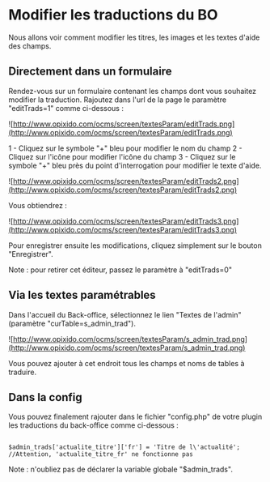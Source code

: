 # Modifier les traductions du BO #

Nous allons voir comment modifier les titres, les images et les textes d'aide des champs.

## Directement dans un formulaire ##

Rendez-vous sur un formulaire contenant les champs dont vous souhaitez modifier la traduction.
Rajoutez dans l'url de la page le paramètre "editTrads=1" comme ci-dessous :

![http://www.opixido.com/ocms/screen/textesParam/editTrads.png](http://www.opixido.com/ocms/screen/textesParam/editTrads.png)

1 - Cliquez sur le symbole "+" bleu pour modifier le nom du champ
2 - Cliquez sur l'icône pour modifier l'icône du champ
3 - Cliquez sur le symbole "+" bleu près du point d'interrogation pour modifier le texte d'aide.

![http://www.opixido.com/ocms/screen/textesParam/editTrads2.png](http://www.opixido.com/ocms/screen/textesParam/editTrads2.png)

Vous obtiendrez :

![http://www.opixido.com/ocms/screen/textesParam/editTrads3.png](http://www.opixido.com/ocms/screen/textesParam/editTrads3.png)

Pour enregistrer ensuite les modifications, cliquez simplement sur le bouton "Enregistrer".

Note : pour retirer cet éditeur, passez le paramètre à "editTrads=0"

## Via les textes paramétrables ##

Dans l'accueil du Back-office, sélectionnez le lien "Textes de l'admin" (paramètre "curTable=s\_admin\_trad").

![http://www.opixido.com/ocms/screen/textesParam/s_admin_trad.png](http://www.opixido.com/ocms/screen/textesParam/s_admin_trad.png)

Vous pouvez ajouter à cet endroit tous les champs et noms de tables à traduire.

## Dans la config ##

Vous pouvez finalement rajouter dans le fichier "config.php" de votre plugin les traductions du back-office comme ci-dessous :

```

$admin_trads['actualite_titre']['fr'] = 'Titre de l\'actualité';
//Attention, 'actualite_titre_fr' ne fonctionne pas
```

Note : n'oubliez pas de déclarer la variable globale "$admin\_trads".